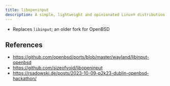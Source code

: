 ```yaml
---
title: libopeninput
description: A simple, lightweight and opinionated Linux® distribution based on musl libc and toybox
---
```


- Replaces `libinput`; an older fork for OpenBSD

## References
- https://github.com/openbsd/ports/blob/master/wayland/libinput-openbsd
- https://github.com/sizeofvoid/libopeninput
- https://rsadowski.de/posts/2023-10-09-p2k23-dublin-openbsd-hackathon/
